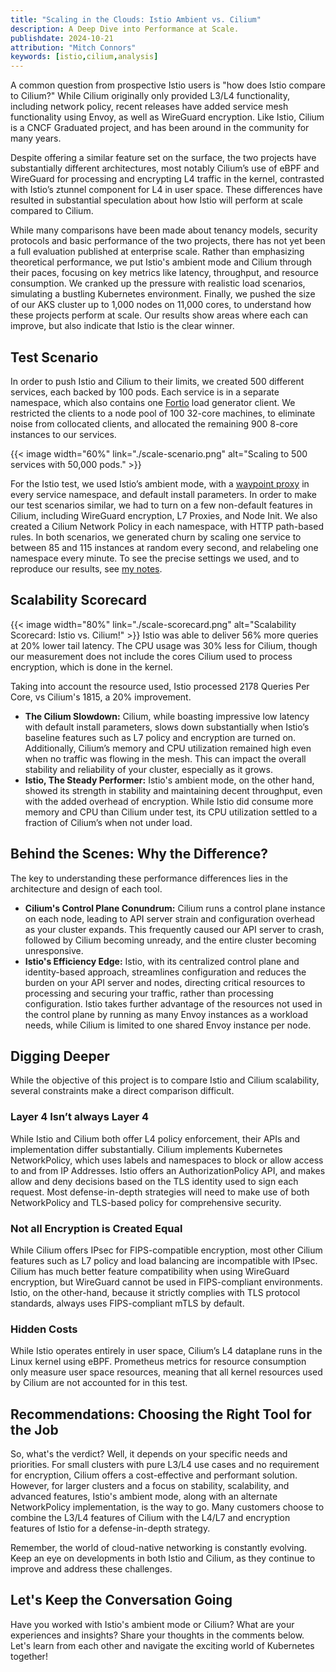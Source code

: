 ```yaml
---
title: "Scaling in the Clouds: Istio Ambient vs. Cilium"
description: A Deep Dive into Performance at Scale.
publishdate: 2024-10-21
attribution: "Mitch Connors"
keywords: [istio,cilium,analysis]
---
```


A common question from prospective Istio users is "how does Istio compare to Cilium?"  While Cilium originally only provided L3/L4 functionality, including network policy, recent releases have added service mesh functionality using Envoy, as well as WireGuard encryption. Like Istio, Cilium is a CNCF Graduated project, and has been around in the community for many years.

Despite offering a similar feature set on the surface, the two projects have substantially different architectures, most notably Cilium’s use of eBPF and WireGuard for processing and encrypting L4 traffic in the kernel, contrasted with Istio’s ztunnel component for L4 in user space. These differences have resulted in substantial speculation about how Istio will perform at scale compared to Cilium.

While many comparisons have been made about tenancy models, security protocols and basic performance of the two projects, there has not yet been a full evaluation published at enterprise scale. Rather than emphasizing theoretical performance, we put Istio's ambient mode and Cilium through their paces, focusing on key metrics like latency, throughput, and resource consumption. We cranked up the pressure with realistic load scenarios, simulating a bustling Kubernetes environment. Finally, we pushed the size of our AKS cluster up to 1,000 nodes on 11,000 cores, to understand how these projects perform at scale. Our results show areas where each can improve, but also indicate that Istio is the clear winner.

## Test Scenario

In order to push Istio and Cilium to their limits, we created 500 different services, each backed by 100 pods. Each service is in a separate namespace, which also contains one [Fortio](https://fortio.org/) load generator client. We restricted the clients to a node pool of 100 32-core machines, to eliminate noise from collocated clients, and allocated the remaining 900 8-core instances to our services.

{{< image width="60%"
    link="./scale-scenario.png"
    alt="Scaling to 500 services with 50,000 pods."
    >}}

For the Istio test, we used Istio’s ambient mode, with a [waypoint proxy](/docs/ambient/usage/waypoint/) in every service namespace, and default install parameters. In order to make our test scenarios similar, we had to turn on a few non-default features in Cilium, including WireGuard encryption, L7 Proxies, and Node Init. We also created a Cilium Network Policy in each namespace, with HTTP path-based rules. In both scenarios, we generated churn by scaling one service to between 85 and 115 instances at random every second, and relabeling one namespace every minute. To see the precise settings we used, and to reproduce our results, see [my notes](https://github.com/therealmitchconnors/tools/blob/2384dc26f114300687b21f921581a158f27dc9e1/perf/load/many-svc-scenario/README.md).

## Scalability Scorecard

{{< image width="80%"
    link="./scale-scorecard.png"
    alt="Scalability Scorecard: Istio vs. Cilium!"
    >}}
Istio was able to deliver 56% more queries at 20% lower tail latency.  The CPU usage was 30% less for Cilium, though our measurement does not include the cores Cilium used to process encryption, which is done in the kernel.

Taking into account the resource used, Istio processed 2178 Queries Per Core, vs Cilium's 1815, a 20% improvement.

* **The Cilium Slowdown:** Cilium, while boasting impressive low latency with default install parameters, slows down substantially when Istio’s baseline features such as L7 policy and encryption are turned on. Additionally, Cilium’s memory and CPU utilization remained high even when no traffic was flowing in the mesh. This can impact the overall stability and reliability of your cluster, especially as it grows.
* **Istio, The Steady Performer:** Istio's ambient mode, on the other hand, showed its strength in stability and maintaining decent throughput, even with the added overhead of encryption. While Istio did consume more memory and CPU than Cilium under test, its CPU utilization settled to a fraction of Cilium’s when not under load.

## Behind the Scenes: Why the Difference?

The key to understanding these performance differences lies in the architecture and design of each tool.

* **Cilium's Control Plane Conundrum:** Cilium runs a control plane instance on each node, leading to API server strain and configuration overhead as your cluster expands. This frequently caused our API server to crash, followed by Cilium becoming unready, and the entire cluster becoming unresponsive.
* **Istio's Efficiency Edge:** Istio, with its centralized control plane and identity-based approach, streamlines configuration and reduces the burden on your API server and nodes, directing critical resources to processing and securing your traffic, rather than processing configuration. Istio takes further advantage of the resources not used in the control plane by running as many Envoy instances as a workload needs, while Cilium is limited to one shared Envoy instance per node.

## Digging Deeper

While the objective of this project is to compare Istio and Cilium scalability, several constraints make a direct comparison difficult.

### Layer 4 Isn’t always Layer 4

While Istio and Cilium both offer L4 policy enforcement, their APIs and implementation differ substantially. Cilium implements Kubernetes NetworkPolicy, which uses labels and namespaces to block or allow access to and from IP Addresses. Istio offers an AuthorizationPolicy API, and makes allow and deny decisions based on the TLS identity used to sign each request. Most defense-in-depth strategies will need to make use of both NetworkPolicy and TLS-based policy for comprehensive security.

### Not all Encryption is Created Equal

While Cilium offers IPsec for FIPS-compatible encryption, most other Cilium features such as L7 policy and load balancing are incompatible with IPsec. Cilium has much better feature compatibility when using WireGuard encryption, but WireGuard cannot be used in FIPS-compliant environments. Istio, on the other-hand, because it strictly complies with TLS protocol standards, always uses FIPS-compliant mTLS by default.

### Hidden Costs

While Istio operates entirely in user space, Cilium’s L4 dataplane runs in the Linux kernel using eBPF. Prometheus metrics for resource consumption only measure user space resources, meaning that all kernel resources used by Cilium are not accounted for in this test.

## Recommendations: Choosing the Right Tool for the Job

So, what's the verdict? Well, it depends on your specific needs and priorities. For small clusters with pure L3/L4 use cases and no requirement for encryption, Cilium offers a cost-effective and performant solution. However, for larger clusters and a focus on stability, scalability, and advanced features, Istio's ambient mode, along with an alternate NetworkPolicy implementation, is the way to go. Many customers choose to combine the L3/L4 features of Cilium with the L4/L7 and encryption features of Istio for a defense-in-depth strategy.

Remember, the world of cloud-native networking is constantly evolving. Keep an eye on developments in both Istio and Cilium, as they continue to improve and address these challenges.

## Let's Keep the Conversation Going

Have you worked with Istio's ambient mode or Cilium? What are your experiences and insights? Share your thoughts in the comments below. Let's learn from each other and navigate the exciting world of Kubernetes together!
